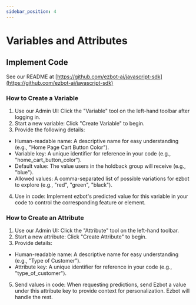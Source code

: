 ```yaml
---
sidebar_position: 4
---
```


# Variables and Attributes

## Implement Code

See our README at [https://github.com/ezbot-ai/javascript-sdk](https://github.com/ezbot-ai/javascript-sdk)

### How to Create a Variable

1. Use our Admin UI: Click the "Variable" tool on the left-hand toolbar after logging in.
2. Start a new variable: Click "Create Variable" to begin.
3. Provide the following details:

- Human-readable name: A descriptive name for easy understanding (e.g., "Home Page Cart Button Color").
- Variable key: A unique identifier for reference in your code (e.g., "home_cart_button_color").
- Default value: The value users in the holdback group will receive (e.g., "blue").
- Allowed values: A comma-separated list of possible variations for ezbot to explore (e.g., "red", "green", "black").

4. Use in code: Implement ezbot's predicted value for this variable in your code to control the corresponding feature or element.

### How to Create an Attribute

1. Use our Admin UI: Click the "Attribute" tool on the left-hand toolbar.
2. Start a new attribute: Click "Create Attribute" to begin.
3. Provide details:

- Human-readable name: A descriptive name for easy understanding (e.g., "Type of Customer").
- Attribute key: A unique identifier for reference in your code (e.g., "type_of_customer").

5. Send values in code: When requesting predictions, send Ezbot a value under this attribute key to provide context for personalization. Ezbot will handle the rest.
